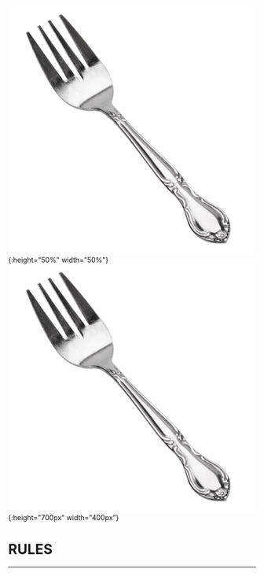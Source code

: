 ![test image size](/images/fork1.jpg){:height="50%" width="50%"}
![test image size](/images/fork1.jpg){:height="700px" width="400px"}
# RULES
------

